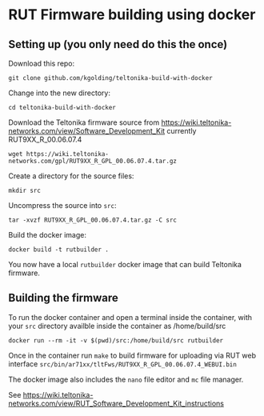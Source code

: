# RUT Firmware building using docker

## Setting up (you only need do this the once)

Download this repo:

`git clone github.com/kgolding/teltonika-build-with-docker`

Change into the new directory:

`cd teltonika-build-with-docker`

Download the Teltonika firmware source from https://wiki.teltonika-networks.com/view/Software_Development_Kit
currently RUT9XX_R_00.06.07.4

`wget https://wiki.teltonika-networks.com/gpl/RUT9XX_R_GPL_00.06.07.4.tar.gz`

Create a directory for the source files:

`mkdir src`

Uncompress the source into `src`:

`tar -xvzf RUT9XX_R_GPL_00.06.07.4.tar.gz -C src`

Build the docker image:

`docker build -t rutbuilder .`

You now have a local `rutbuilder` docker image that can build Teltonika firmware.

## Building the firmware

To run the docker container and open a terminal inside the container, with your `src` directory availble
inside the container as /home/build/src

`docker run --rm -it -v $(pwd)/src:/home/build/src rutbuilder`

Once in the container run `make` to build firmware for uploading via RUT web interface `src/bin/ar71xx/tltFws/RUT9XX_R_GPL_00.06.07.4_WEBUI.bin`

The docker image also includes the `nano` file editor and `mc` file manager.

See https://wiki.teltonika-networks.com/view/RUT_Software_Development_Kit_instructions